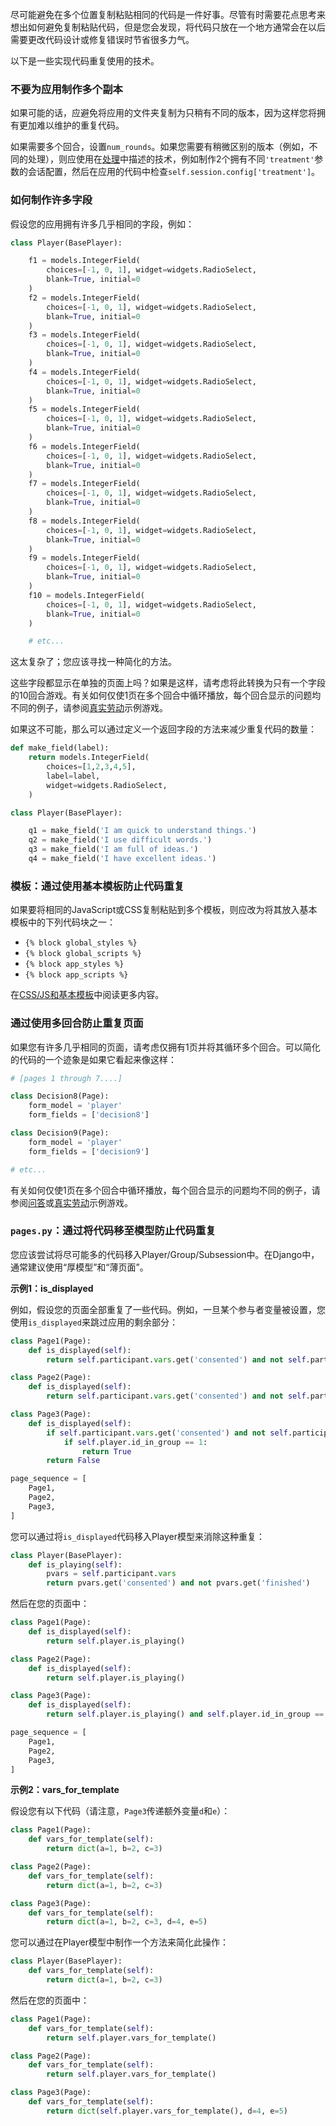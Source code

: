 尽可能避免在多个位置复制粘贴相同的代码是一件好事。尽管有时需要花点思考来想出如何避免复制粘贴代码，但是您会发现，将代码只放在一个地方通常会在以后需要更改代码设计或修复错误时节省很多力气。

以下是一些实现代码重复使用的技术。

### 不要为应用制作多个副本

如果可能的话，应避免将应用的文件夹复制为只稍有不同的版本，因为这样您将拥有更加难以维护的重复代码。

如果需要多个回合，设置`num_rounds`。如果您需要有稍微区别的版本（例如，不同的处理），则应使用在[处理]()中描述的技术，例如制作2个拥有不同`'treatment'`参数的会话配置，然后在应用的代码中检查`self.session.config['treatment']`。

### 如何制作许多字段

假设您的应用拥有许多几乎相同的字段，例如：

```python
class Player(BasePlayer):

    f1 = models.IntegerField(
        choices=[-1, 0, 1], widget=widgets.RadioSelect,
        blank=True, initial=0
    )
    f2 = models.IntegerField(
        choices=[-1, 0, 1], widget=widgets.RadioSelect,
        blank=True, initial=0
    )
    f3 = models.IntegerField(
        choices=[-1, 0, 1], widget=widgets.RadioSelect,
        blank=True, initial=0
    )
    f4 = models.IntegerField(
        choices=[-1, 0, 1], widget=widgets.RadioSelect,
        blank=True, initial=0
    )
    f5 = models.IntegerField(
        choices=[-1, 0, 1], widget=widgets.RadioSelect,
        blank=True, initial=0
    )
    f6 = models.IntegerField(
        choices=[-1, 0, 1], widget=widgets.RadioSelect,
        blank=True, initial=0
    )
    f7 = models.IntegerField(
        choices=[-1, 0, 1], widget=widgets.RadioSelect,
        blank=True, initial=0
    )
    f8 = models.IntegerField(
        choices=[-1, 0, 1], widget=widgets.RadioSelect,
        blank=True, initial=0
    )
    f9 = models.IntegerField(
        choices=[-1, 0, 1], widget=widgets.RadioSelect,
        blank=True, initial=0
    )
    f10 = models.IntegerField(
        choices=[-1, 0, 1], widget=widgets.RadioSelect,
        blank=True, initial=0
    )

    # etc...
```

这太复杂了；您应该寻找一种简化的方法。

这些字段都显示在单独的页面上吗？如果是这样，请考虑将此转换为只有一个字段的10回合游戏。有关如何仅使1页在多个回合中循环播放，每个回合显示的问题均不同的例子，请参阅[真实劳动]()示例游戏。

如果这不可能，那么可以通过定义一个返回字段的方法来减少重复代码的数量：

```python
def make_field(label):
    return models.IntegerField(
        choices=[1,2,3,4,5],
        label=label,
        widget=widgets.RadioSelect,
    )

class Player(BasePlayer):

    q1 = make_field('I am quick to understand things.')
    q2 = make_field('I use difficult words.')
    q3 = make_field('I am full of ideas.')
    q4 = make_field('I have excellent ideas.')
```

### 模板：通过使用基本模板防止代码重复

如果要将相同的JavaScript或CSS复制粘贴到多个模板，则应改为将其放入基本模板中的下列代码块之一：

- `{% block global_styles %}`
- `{% block global_scripts %}`
- `{% block app_styles %}`
- `{% block app_scripts %}`

在[CSS/JS和基本模板]()中阅读更多内容。

### 通过使用多回合防止重复页面

如果您有许多几乎相同的页面，请考虑仅拥有1页并将其循环多个回合。可以简化的代码的一个迹象是如果它看起来像这样：

```python
# [pages 1 through 7....]

class Decision8(Page):
    form_model = 'player'
    form_fields = ['decision8']

class Decision9(Page):
    form_model = 'player'
    form_fields = ['decision9']

# etc...
```

有关如何仅使1页在多个回合中循环播放，每个回合显示的问题均不同的例子，请参阅[问答]()或[真实劳动]()示例游戏。

### `pages.py`：通过将代码移至模型防止代码重复

您应该尝试将尽可能多的代码移入Player/Group/Subsession中。在Django中，通常建议使用“厚模型”和“薄页面”。

**示例1：is_displayed**

例如，假设您的页面全部重复了一些代码。例如，一旦某个参与者变量被设置，您使用`is_displayed`来跳过应用的剩余部分：

```python
class Page1(Page):
    def is_displayed(self):
        return self.participant.vars.get('consented') and not self.participant.vars.get('finished')

class Page2(Page):
    def is_displayed(self):
        return self.participant.vars.get('consented') and not self.participant.vars.get('finished')

class Page3(Page):
    def is_displayed(self):
        if self.participant.vars.get('consented') and not self.participant.vars.get('finished'):
            if self.player.id_in_group == 1:
                return True
        return False

page_sequence = [
    Page1,
    Page2,
    Page3,
]
```

您可以通过将`is_displayed`代码移入Player模型来消除这种重复：

```python
class Player(BasePlayer):
    def is_playing(self):
        pvars = self.participant.vars
        return pvars.get('consented') and not pvars.get('finished')
```

然后在您的页面中：

```python
class Page1(Page):
    def is_displayed(self):
        return self.player.is_playing()

class Page2(Page):
    def is_displayed(self):
        return self.player.is_playing()

class Page3(Page):
    def is_displayed(self):
        return self.player.is_playing() and self.player.id_in_group == 1

page_sequence = [
    Page1,
    Page2,
    Page3,
]
```

**示例2：vars_for_template**

假设您有以下代码（请注意，`Page3`传递额外变量`d`和`e`）：

```python
class Page1(Page):
    def vars_for_template(self):
        return dict(a=1, b=2, c=3)

class Page2(Page):
    def vars_for_template(self):
        return dict(a=1, b=2, c=3)

class Page3(Page):
    def vars_for_template(self):
        return dict(a=1, b=2, c=3, d=4, e=5)
```

您可以通过在Player模型中制作一个方法来简化此操作：

```python
class Player(BasePlayer):
    def vars_for_template(self):
        return dict(a=1, b=2, c=3)
```

然后在您的页面中：

```python
class Page1(Page):
    def vars_for_template(self):
        return self.player.vars_for_template()

class Page2(Page):
    def vars_for_template(self):
        return self.player.vars_for_template()

class Page3(Page):
    def vars_for_template(self):
        return dict(self.player.vars_for_template(), d=4, e=5)
```